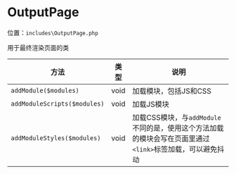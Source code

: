 # OutputPage

位置：`includes\OutputPage.php`

用于最终渲染页面的类

方法|类型|说明
-|-|-
`addModule($modules)`|void|加载模块，包括JS和CSS
`addModuleScripts($modules)`|void|加载JS模块
`addModuleStyles($modules)`|void|加载CSS模块，与`addModule`不同的是，使用这个方法加载的模块会写在页面里通过`<link>`标签加载，可以避免抖动
